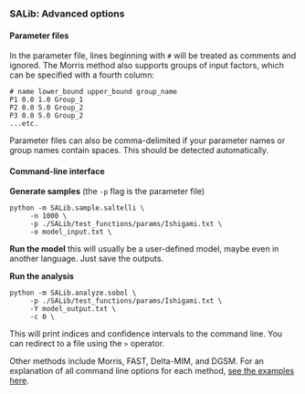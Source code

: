 ### SALib: Advanced options

#### Parameter files

In the parameter file, lines beginning with `#` will be treated as comments and ignored. The Morris method also supports groups of input factors, which can be specified with a fourth column:
```
# name lower_bound upper_bound group_name
P1 0.0 1.0 Group_1
P2 0.0 5.0 Group_2
P3 0.0 5.0 Group_2
...etc.
```
Parameter files can also be comma-delimited if your parameter names or group names contain spaces. This should be detected automatically.

#### Command-line interface

**Generate samples** (the `-p` flag is the parameter file)
```
python -m SALib.sample.saltelli \
     -n 1000 \
     -p ./SALib/test_functions/params/Ishigami.txt \
     -o model_input.txt \
```

**Run the model** this will usually be a user-defined model, maybe even in another language. Just save the outputs.

**Run the analysis**
```
python -m SALib.analyze.sobol \
     -p ./SALib/test_functions/params/Ishigami.txt \
     -Y model_output.txt \
     -c 0 \
```

This will print indices and confidence intervals to the command line. You can redirect to a file using the `>` operator.

Other methods include Morris, FAST, Delta-MIM, and DGSM. For an explanation of all command line options for each method, [see the examples here](https://github.com/jdherman/SALib/tree/master/examples).